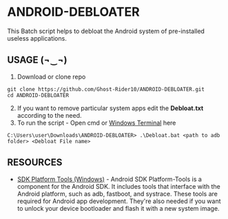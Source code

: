 # ANDROID-DEBLOATER

This Batch script helps to debloat the Android system of pre-installed useless applications.

## USAGE (¬‿¬)

1. Download or clone repo 
```text
git clone https://github.com/Ghost-Rider10/ANDROID-DEBLOATER.git
cd ANDROID-DEBLOATER
```
2. If you want to remove particular system apps edit the **Debloat.txt** according to the need.
3. To run the script - Open cmd or [Windows Terminal](https://www.microsoft.com/en-in/p/windows-terminal/9n0dx20hk701) here
```text
C:\Users\user\Downloads\ANDROID-DEBLOATER> .\Debloat.bat <path to adb folder> <Debloat File name>
```

## RESOURCES

 - [SDK Platform Tools (Windows)](https://dl.google.com/android/repository/platform-tools-latest-windows.zip) - Android SDK Platform-Tools is a component for the Android SDK. It includes tools that interface with the Android platform, such as adb, fastboot, and systrace. These tools are required for Android app development. They're also needed if you want to unlock your device bootloader and flash it with a new system image.
